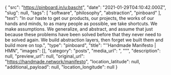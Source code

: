 {
  "src": "https://pinboard.in/u:bascht",
  "date": "2021-01-29T04:10:42.000Z",
  "slug": null,
  "tags": [
    "software",
    "philosophy",
    "abstraction",
    "pinboard"
  ],
  "text": "In our haste to get our products, our projects, the works of our hands and minds, to as many people as possible, we take shortcuts. We make assumptions. We generalize, and abstract, and assume that just because these problems have been solved before that they never need to be solved again. We build abstraction layers, then forget we built them and build more on top.",
  "type": "pinboard",
  "title": "''Handmade Manifesto | HMN",
  "images": [],
  "category": "posts",
  "media_url": ", \"\"",
  "description": null,
  "preview_url": null,
  "original_url": "https://handmade.network/manifesto",
  "location_latitude": null,
  "additional_payload": null,
  "location_longitude": null
}